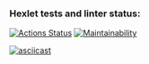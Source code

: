 ### Hexlet tests and linter status:
[![Actions Status](https://github.com/KaatiPuola/python-project-50/actions/workflows/hexlet-check.yml/badge.svg)](https://github.com/KaatiPuola/python-project-50/actions)
[![Maintainability](https://api.codeclimate.com/v1/badges/5bc1514eac681d1b4e47/maintainability)](https://codeclimate.com/github/KaatiPuola/python-project-50/maintainability)



[![asciicast](https://asciinema.org/a/LwvlrLLdjlSdmBpnRLTBVImVe.svg)](https://asciinema.org/a/LwvlrLLdjlSdmBpnRLTBVImVe)
